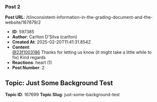 ### Post 2
**Post URL**: /t/inconsistent-information-in-the-grading-document-and-the-website/167679/2
- **ID**: 597385
- **Author**: Carlton D'Silva (carlton)
- **Created At**: 2025-02-20T11:41:31.854Z
- **Content**:  
  <a class="mention" href="/u/23f1003186">@23f1003186</a>
Thanks for letting us know (it might take a little while to fix)
Kind regards
- **Reactions**: heart (1)
- **Post Number**: 2

## Topic: Just Some Background Test
**Topic ID**: 167699
**Topic Slug**: just-some-background-test

